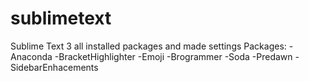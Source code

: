 # sublimetext

Sublime Text 3 all installed packages and made settings
Packages:
  -Anaconda
  -BracketHighlighter
  -Emoji
  -Brogrammer
  -Soda
  -Predawn
  -SidebarEnhacements
  
